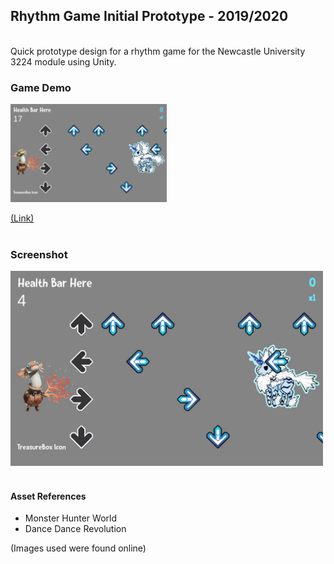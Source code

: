 ## Rhythm Game Initial Prototype - 2019/2020 
<br />
Quick prototype design for a rhythm game for the Newcastle University 3224 module using Unity.<br />

### Game Demo
<a href = "https://akeilee.github.io/Rhythm-Prototype-Initial/"><img src="https://github.com/Akeilee/Rhythm-Prototype-Initial/blob/master/Screenshots/initial.PNG" alt = "Game Link" width = "250"></a>

[(Link)](https://akeilee.github.io/Rhythm-Prototype-Initial/)<br /><br />


### Screenshot
<a name = "screenshot"><img src="https://github.com/Akeilee/Rhythm-Prototype-Initial/blob/master/Screenshots/gamegif.gif" width = "500"></a> <br /><br />

#### Asset References
- Monster Hunter World
- Dance Dance Revolution

(Images used were found online)
